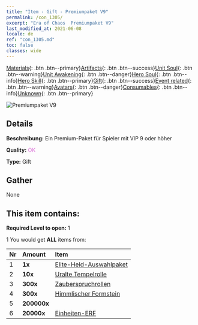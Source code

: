 ```yaml
---
title: "Item - Gift - Premiumpaket V9"
permalink: /con_1305/
excerpt: "Era of Chaos  Premiumpaket V9"
last_modified_at: 2021-06-08
locale: de
ref: "con_1305.md"
toc: false
classes: wide
---
```

 [Materials](/ItemsDE/){: .btn .btn--primary}[Artifacts](/ItemsDE/Artifacts/){: .btn .btn--success}[Unit Soul](/ItemsDE/UnitSoul/){: .btn .btn--warning}[Unit Awakening](/ItemsDE/UnitAwakening/){: .btn .btn--danger}[Hero Soul](/ItemsDE/HeroSoul/){: .btn .btn--info}[Hero Skill](/ItemsDE/HeroSkill/){: .btn .btn--primary}[Gift](/ItemsDE/Gift/){: .btn .btn--success}[Event related](/ItemsDE/Events/){: .btn .btn--warning}[Avatars](/ItemsDE/Avatars/){: .btn .btn--danger}[Consumables](/ItemsDE/Consumables/){: .btn .btn--info}[Unknown](/ItemsDE/Unknown/){: .btn .btn--primary}

 ![Premiumpaket V9](/images/t/i_905009.png)

## Details
 **Beschreibung:** Ein Premium-Paket für Spieler mit VIP 9 oder höher

 **Quality:** <span style="color: #DA70D6">OK</span>

 **Type:** Gift

## Gather

  None

## This item contains:

 **Required Level to open:** 1

 1 You would get **ALL** items  from:

  | Nr | Amount |     Item    |
  |:---|:-------|:------------|
  | 1 |  **1x** | [Elite-Held-Auswahlpaket](/ItemsDE/con_1317/) |  | 
  | 2 |  **10x** | [Uralte Tempelrolle](/ItemsDE/con_697/) |  | 
  | 3 |  **300x** | [Zauberspruchrollen](/ItemsDE/con_694/) |  | 
  | 4 |  **300x** | [Himmlischer Formstein](/ItemsDE/art_188/) |  | 
  | 5 |  **200000x** | <i class="fas fa-coins"/> |  | 
  | 6 |  **20000x** | [Einheiten-ERF](/ItemsDE/con_902/) |  | 
